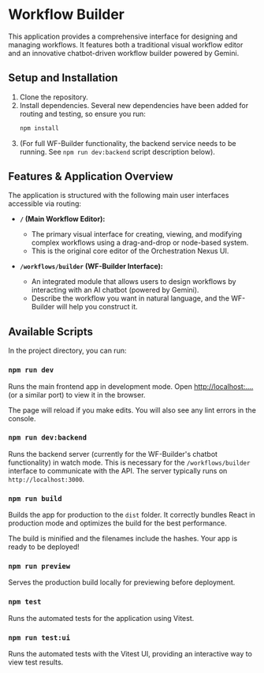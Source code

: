 # Workflow Builder

This application provides a comprehensive interface for designing and managing workflows. It features both a traditional visual workflow editor and an innovative chatbot-driven workflow builder powered by Gemini.

## Setup and Installation

1.  Clone the repository.
2.  Install dependencies. Several new dependencies have been added for routing and testing, so ensure you run:
    ```bash
    npm install
    ```
3.  (For full WF-Builder functionality, the backend service needs to be running. See `npm run dev:backend` script description below).

## Features & Application Overview

The application is structured with the following main user interfaces accessible via routing:

*   **`/` (Main Workflow Editor):**
    *   The primary visual interface for creating, viewing, and modifying complex workflows using a drag-and-drop or node-based system.
    *   This is the original core editor of the Orchestration Nexus UI.

*   **`/workflows/builder` (WF-Builder Interface):**
    *   An integrated module that allows users to design workflows by interacting with an AI chatbot (powered by Gemini).
    *   Describe the workflow you want in natural language, and the WF-Builder will help you construct it.

## Available Scripts

In the project directory, you can run:

### `npm run dev`

Runs the main frontend app in development mode.
Open [http://localhost:....](http://localhost:....) (or a similar port) to view it in the browser.

The page will reload if you make edits.
You will also see any lint errors in the console.

### `npm run dev:backend`

Runs the backend server (currently for the WF-Builder's chatbot functionality) in watch mode.
This is necessary for the `/workflows/builder` interface to communicate with the API.
The server typically runs on `http://localhost:3000`.

### `npm run build`

Builds the app for production to the `dist` folder.
It correctly bundles React in production mode and optimizes the build for the best performance.

The build is minified and the filenames include the hashes.
Your app is ready to be deployed!

### `npm run preview`

Serves the production build locally for previewing before deployment.

### `npm test`

Runs the automated tests for the application using Vitest.

### `npm run test:ui`

Runs the automated tests with the Vitest UI, providing an interactive way to view test results.
